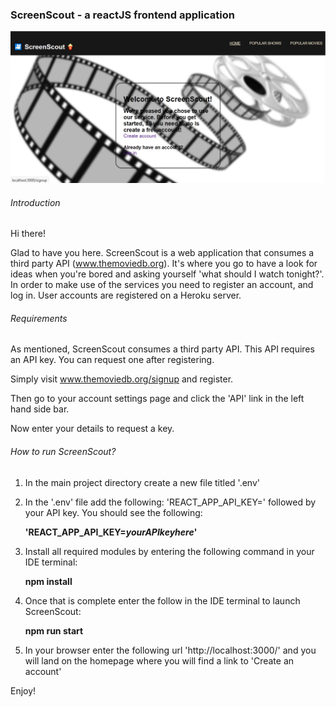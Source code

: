 ### ScreenScout - a reactJS frontend application

![homepage-screenshot](src/assets/homepage-screenshot.png)


###### Introduction

Hi there! 

Glad to have you here. ScreenScout is a web application that consumes a third party API (www.themoviedb.org).
It's where you go to have a look for ideas when you're bored and asking yourself 'what should I watch tonight?'.
In order to make use of the services you need to register an account, and log in. User accounts are registered on a Heroku server.

###### Requirements

As mentioned, ScreenScout consumes a third party API. This API requires an API key. You can request one after registering.

Simply visit www.themoviedb.org/signup and register. 

Then go to your account settings page and click the 'API' link in the left hand side bar.

Now enter your details to request a key.

###### How to run ScreenScout?

1. In the main project directory create a new file titled '.env'


2. In the '.env' file add the following: 'REACT_APP_API_KEY=' followed by your API key. You should see the following: 
   
    **'REACT_APP_API_KEY=_yourAPIkeyhere_'**


3. Install all required modules by entering the following command in your IDE terminal:
   
    **npm install**


4. Once that is complete enter the follow in the IDE terminal to launch ScreenScout:
   
   **npm run start**
  
 
5. In your browser enter the following url 'http://localhost:3000/' and you will land on the homepage where you will find a link to 'Create an account'

Enjoy!